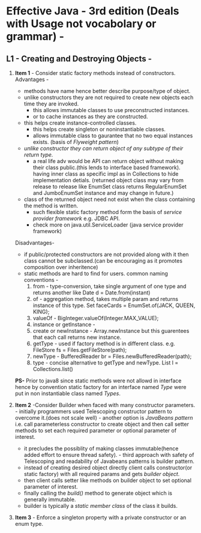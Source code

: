 # Effective Java - 3rd edition (Deals with Usage not vocabolary or grammar) -

  ## L1 - Creating and Destroying Objects - 
   1. **Item 1** - Consider static factory methods instead of constructors.
      Advantages -
       - methods have name hence better describe purpose/type of object.
       - unlike constructors they are not required to create new objects each time they are invoked.
         - this allows immutable classes to use preconstructed instances.
         - or to cache instances as they are constructed.
       - this helps create instance-controlled classes.
         - this helps create singleton or noninstantiable classes.
         - allows immutable class to gaurantee that no two equal instances exists. (basis of *Flyweight pattern*)
       - *unlike constructor they can return object of any subtype of their return type.*
         - a real life adv would be API can return object without making their class public.(this lends to interface based framework). having inner class as specific impl as in Collections to 
         hide implementation detials. (returned object class may vary from release to release like EnumSet class returns RegularEnumSet and JumboEnumSet instance and may change in future.)
       - class of the returned object need not exist when the class containing the method is written.
         - such flexible static factory method form the basis of *service provider framework* e.g. JDBC API.
         - check more on java.util.ServiceLoader (java service provider framework)

      Disadvantages- 
       - if public/protected constructors are not provided along with it then class cannot be subclassed.(can be encouraging as it promotes composition over inheritence)
       - static methods are hard to find for users. common naming conventions - 
         1. from - type-conversion, take single argument of one type and returns another like Date d = Date.from(instant)
         2. of - aggregation method, takes multiple param and returns instance of this type. 
         Set<Rank> faceCards = EnumSet.of(JACK, QUEEN, KING);
         3. valueOf - BigInteger.valueOf(Integer.MAX_VALUE);
         4. instance or getInstance - 
         5. create or newInstance - Array.newInstance but this guarentees that each call returns new instance.
         6. getType - used if factory method is in different class.
         e.g. FileStore fs = Files.getFileStore(path);
         7. newType - BufferedReader br = Files.newBufferedReader(path);
         8. type - concise alternative to getType and newType. List<Compliant> l = Collections.list()
         
        

      **PS-** Prior to java8 since static methods were not allowd in interface hence by convention static factory for an interface named *Type* were put in non instantiable class named *Types*.


   2. **Item 2** -Consider Builder when faced with many constructor parameters.
     - initially programmers used Telescoping constructor pattern to overcome it.(does not scale well)
     - another option is *JavaBeans pattern* i.e. call parameterless constructor to create object and then call setter methods to set each required parameter or optional parameter of interest.
       - it precludes the possiblity of making classes immutable(hence added effort to ensure thread safety).
     - third approach with safety of Telescoping and readability of Javabeans patterns is builder pattern.
       - instead of creating desired object directly client calls constructor(or static factory) with all required params and gets *builder object*.
       - then client calls setter like methods on builder object to set optional parameter of interest.
       - finally calling the *build()* method to generate object which is generally immutable.
       - builder is typically a *static member class* of the class it builds.

   3. **Item 3** - Enforce a singleton property with a private constructor or an enum type.
   
   
       
   